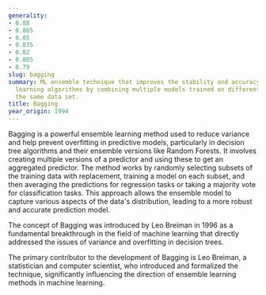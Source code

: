 ```yaml
---
generality:
- 0.88
- 0.865
- 0.85
- 0.835
- 0.82
- 0.805
- 0.79
slug: bagging
summary: ML ensemble technique that improves the stability and accuracy of machine
  learning algorithms by combining multiple models trained on different subsets of
  the same data set.
title: Bagging
year_origin: 1994
---
```


Bagging is a powerful ensemble learning method used to reduce variance and help prevent overfitting in predictive models, particularly in decision tree algorithms and their ensemble versions like Random Forests. It involves creating multiple versions of a predictor and using these to get an aggregated predictor. The method works by randomly selecting subsets of the training data with replacement, training a model on each subset, and then averaging the predictions for regression tasks or taking a majority vote for classification tasks. This approach allows the ensemble model to capture various aspects of the data's distribution, leading to a more robust and accurate prediction model.

The concept of Bagging was introduced by Leo Breiman in 1996 as a fundamental breakthrough in the field of machine learning that directly addressed the issues of variance and overfitting in decision trees.

The primary contributor to the development of Bagging is Leo Breiman, a statistician and computer scientist, who introduced and formalized the technique, significantly influencing the direction of ensemble learning methods in machine learning.